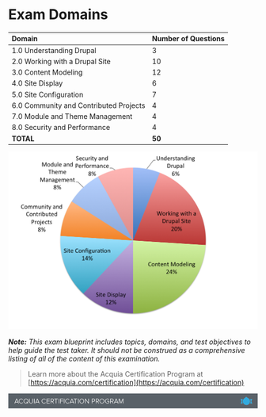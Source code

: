 # Exam Domains

| Domain | Number of Questions |
| :--- | :--- |
| 1.0 Understanding Drupal | 3 |
| 2.0 Working with a Drupal Site | 10 |
| 3.0 Content Modeling | 12 |
| 4.0 Site Display | 6 |
| 5.0 Site Configuration | 7 |
| 6.0 Community and Contributed Projects | 4 |
| 7.0 Module and Theme Management | 4 |
| 8.0 Security and Performance | 4 |
| **TOTAL** | **50** |

![](.gitbook/assets/Site-Builder-Breakup.png)

_**Note:**  This exam blueprint includes topics, domains, and test objectives to help guide the test taker. It should not be construed as a comprehensive listing of all of the content of this examination._

> Learn more about the Acquia Certification Program at [https://acquia.com/certification](https://acquia.com/certification)

![](.gitbook/assets/Screenshot%202016-12-14%2013.19.32.png)

